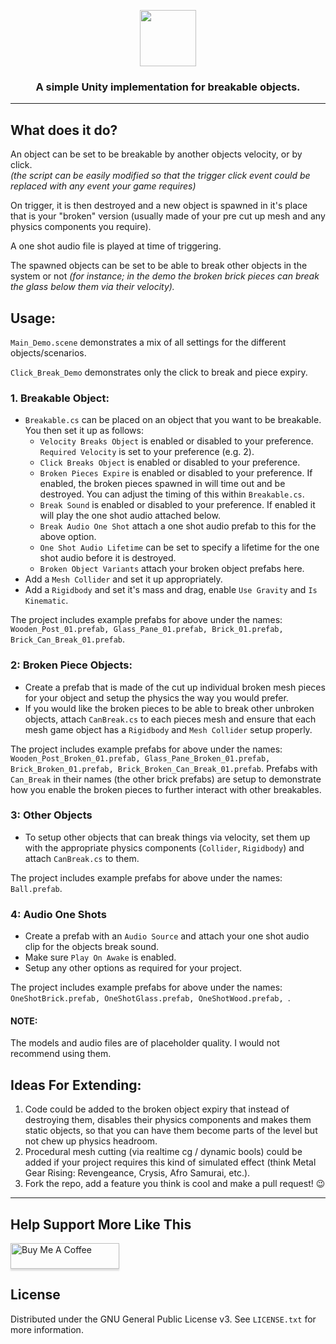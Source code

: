 <!-- HEADER -->
<p align="center">
<a href="#">
<img src="https://custom-icon-badges.demolab.com/badge/-BRICK_BREAK-6e130c?style=for-the-badge&logo=zap&logoColor=white" height="90"/>
</a>
</p>

<h3>
<p align="center">
A simple Unity implementation for breakable objects.
</p>
</h3>

---

## What does it do?
An object can be set to be breakable by another objects velocity, or by click.
<br>
<i>(the script can be easily modified so that the trigger click event could be replaced with any event your game requires)</i>

On trigger, it is then destroyed and a new object is spawned in it's place that is your "broken" version (usually made of your pre cut up mesh and any physics components you require).

A one shot audio file is played at time of triggering.

The spawned objects can be set to be able to break other objects in the system or not <i>(for instance; in the demo the broken brick pieces can break the glass below them via their velocity).</i>



## Usage:

```Main_Demo.scene``` demonstrates a mix of all settings for the different objects/scenarios.

```Click_Break_Demo``` demonstrates only the click to break and piece expiry.

### 1. Breakable Object:
* ```Breakable.cs``` can be placed on an object that you want to be breakable. You then set it up as follows:
  * ```Velocity Breaks Object``` is enabled or disabled to your preference. ```Required Velocity``` is set to your preference (e.g. 2).
  * ```Click Breaks Object``` is enabled or disabled to your preference.
  * ```Broken Pieces Expire``` is enabled or disabled to your preference. If enabled, the broken pieces spawned in will time out and be destroyed. You can adjust the timing of this within ```Breakable.cs```.
  * ```Break Sound``` is enabled or disabled to your preference. If enabled it will play the one shot audio attached below.
  * ```Break Audio One Shot``` attach a one shot audio prefab to this for the above option.
  * ```One Shot Audio Lifetime``` can be set to specify a lifetime for the one shot audio before it is destroyed.
  * ```Broken Object Variants``` attach your broken object prefabs here.
* Add a ```Mesh Collider``` and set it up appropriately.
* Add a ```Rigidbody``` and set it's mass and drag, enable ```Use Gravity``` and ```Is Kinematic```.

The project includes example prefabs for above under the names: ```Wooden_Post_01.prefab, Glass_Pane_01.prefab, Brick_01.prefab, Brick_Can_Break_01.prefab```.

### 2: Broken Piece Objects:
* Create a prefab that is made of the cut up individual broken mesh pieces for your object and setup the physics the way you would prefer.
* If you would like the broken pieces to be able to break other unbroken objects, attach ```CanBreak.cs``` to each pieces mesh and ensure that each mesh game object has a ```Rigidbody``` and ```Mesh Collider``` setup properly.

The project includes example prefabs for above under the names: ```Wooden_Post_Broken_01.prefab, Glass_Pane_Broken_01.prefab, Brick_Broken_01.prefab, Brick_Broken_Can_Break_01.prefab```.
Prefabs with ```Can_Break``` in their names (the other brick prefabs) are setup to demonstrate how you enable the broken pieces to further interact with other breakables.

### 3: Other Objects
* To setup other objects that can break things via velocity, set them up with the appropriate physics components (```Collider```, ```Rigidbody```) and attach ```CanBreak.cs``` to them.

The project includes example prefabs for above under the names: ```Ball.prefab```.

### 4: Audio One Shots
* Create a prefab with an ```Audio Source``` and attach your one shot audio clip for the objects break sound.
* Make sure ```Play On Awake``` is enabled.
* Setup any other options as required for your project.

The project includes example prefabs for above under the names: ```OneShotBrick.prefab, OneShotGlass.prefab, OneShotWood.prefab, ```.

#### NOTE:
The models and audio files are of placeholder quality. I would not recommend using them.

## Ideas For Extending:

1. Code could be added to the broken object expiry that instead of destroying them, disables their physics components and makes them static objects, so that you can have them become parts of the level but not chew up physics headroom.
2. Procedural mesh cutting (via realtime cg / dynamic bools) could be added if your project requires this kind of simulated effect (think Metal Gear Rising: Revengeance, Crysis, Afro Samurai, etc.).
3. Fork the repo, add a feature you think is cool and make a pull request! 😉

---

<!-- BUY ME A COFFEE -->
## Help Support More Like This

<a href="https://www.buymeacoffee.com/lottehime" target="_blank"><img src="https://www.buymeacoffee.com/assets/img/custom_images/orange_img.png" alt="Buy Me A Coffee" style="height: 41px !important;width: 174px !important;box-shadow: 0px 3px 2px 0px rgba(190, 190, 190, 0.5) !important;-webkit-box-shadow: 0px 3px 2px 0px rgba(190, 190, 190, 0.5) !important;" ></a>

<!-- LICENSE -->
## License

Distributed under the GNU General Public License v3. See `LICENSE.txt` for more information.
